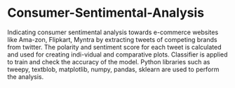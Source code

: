 # Consumer-Sentimental-Analysis

Indicating consumer sentimental analysis towards e-commerce websites like Ama-zon, Flipkart, Myntra by extracting tweets of competing brands from twitter. The polarity and sentiment score for each tweet is calculated and used for creating indi-vidual and comparative plots. Classifier is applied to train and check the accuracy of the model. Python libraries such as tweepy, textblob, matplotlib, numpy, pandas, sklearn are used to perform the analysis.
